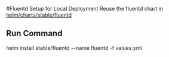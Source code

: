 #Fluentd Setup for Local Deployment
Reuse the fluentd chart in [helm/charts/stable/fluentd](https://github.com/helm/charts/tree/master/stable/fluentd)

## Run Command
helm install stable/fluentd --name fluentd -f values.yml

